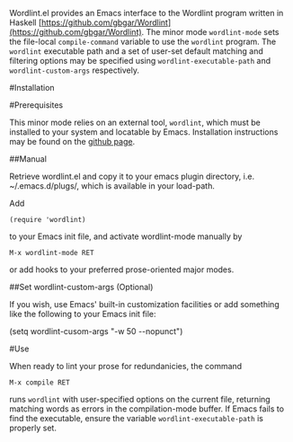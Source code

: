 Wordlint.el provides an Emacs interface to the Wordlint program
written in Haskell
[https://github.com/gbgar/Wordlint](https://github.com/gbgar/Wordlint).
The minor mode `wordlint-mode` sets the file-local `compile-command`
variable to use the `wordlint` program.  The `wordlint` executable
path and a set of user-set default matching and filtering options may
be specified using `wordlint-executable-path` and
`wordlint-custom-args` respectively.

#Installation

#Prerequisites

This minor mode relies on an external tool, `wordlint`, which must be
installed to your system and locatable by Emacs. Installation
instructions may be found on the
[github page](https://github.com/gbgar/Wordlint).

##Manual

Retrieve wordlint.el and copy it to your emacs plugin directory, i.e.
~/.emacs.d/plugs/, which is available in your load-path.

Add

	(require 'wordlint)

to your Emacs init file, and activate wordlint-mode manually by

	M-x wordlint-mode RET

or add hooks to your preferred prose-oriented major modes.


##Set wordlint-custom-args (Optional)

If you wish, use Emacs' built-in customization facilities or
add something like the following to your Emacs init file:

 (setq wordlint-cusom-args "-w 50 --nopunct")



#Use

When ready to lint your prose for redundanicies, the command

	M-x compile RET

runs `wordlint` with user-specified options on the current file,
returning matching words as errors in the compilation-mode buffer. If
Emacs fails to find the executable, ensure the variable
`wordlint-executable-path` is properly set.


